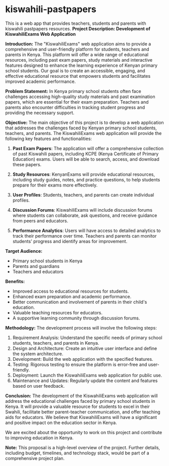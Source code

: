 # kiswahili-pastpapers
This is a web app that provides teachers, students and parents with kiswahili pastpapers resources.
**Project Description: Development of KiswahiliExams Web Application**

**Introduction:**
The "KiswahiliExams" web application aims to provide a comprehensive and user-friendly platform for students, teachers and parents in Kenya. This platform will offer a wide range of educational resources, including past exam papers, study materials and interactive features designed to enhance the learning experience of Kenyan primary school students. Our goal is to create an accessible, engaging, and effective educational resource that empowers students and facilitates improved academic performance.

**Problem Statement:**
In Kenya primary school students often face challenges accessing high-quality study materials and past examination papers, which are essential for their exam preparation. Teachers and parents also encounter difficulties in tracking student progress and providing the necessary support.

**Objective:**
The main objective of this project is to develop a web application that addresses the challenges faced by Kenyan primary school students, teachers, and parents. The KiswahiliExams web application will provide the following key features and functionalities:

1. **Past Exam Papers**: The application will offer a comprehensive collection of past Kiswahili papers, including KCPE (Kenya Certificate of Primary Education) exams. Users will be able to search, access, and download these papers.

2. **Study Resources**: KenyanExams will provide educational resources, including study guides, notes, and practice questions, to help students prepare for their exams more effectively.

3. **User Profiles**: Students, teachers, and parents can create individual profiles.

4. **Discussion Forums**: KiswahiliExams will include discussion forums where students can collaborate, ask questions, and receive guidance from peers and educators.

5. **Performance Analytics**: Users will have access to detailed analytics to track their performance over time. Teachers and parents can monitor students' progress and identify areas for improvement.

**Target Audience:**
- Primary school students in Kenya
- Parents and guardians
- Teachers and educators

**Benefits:**
- Improved access to educational resources for students.
- Enhanced exam preparation and academic performance.
- Better communication and involvement of parents in their child's education.
- Valuable teaching resources for educators.
- A supportive learning community through discussion forums.

**Methodology:**
The development process will involve the following steps:
1. Requirement Analysis: Understand the specific needs of primary school students, teachers, and parents in Kenya.
2. Design and Architecture: Create an intuitive user interface and define the system architecture.
3. Development: Build the web application with the specified features.
4. Testing: Rigorous testing to ensure the platform is error-free and user-friendly.
5. Deployment: Launch the KiswahiliExams web application for public use.
6. Maintenance and Updates: Regularly update the content and features based on user feedback.

**Conclusion:**
The development of the KiswahiliExams web application will address the educational challenges faced by primary school students in Kenya. It will provide a valuable resource for students to excel in their Swahili, facilitate better parent-teacher communication, and offer teaching aids for educators. We believe that KiswahiliExams will have a significant and positive impact on the education sector in Kenya.

We are excited about the opportunity to work on this project and contribute to improving education in Kenya.

**Note:** This proposal is a high-level overview of the project. Further details, including budget, timelines, and technology stack, would be part of a comprehensive project plan.